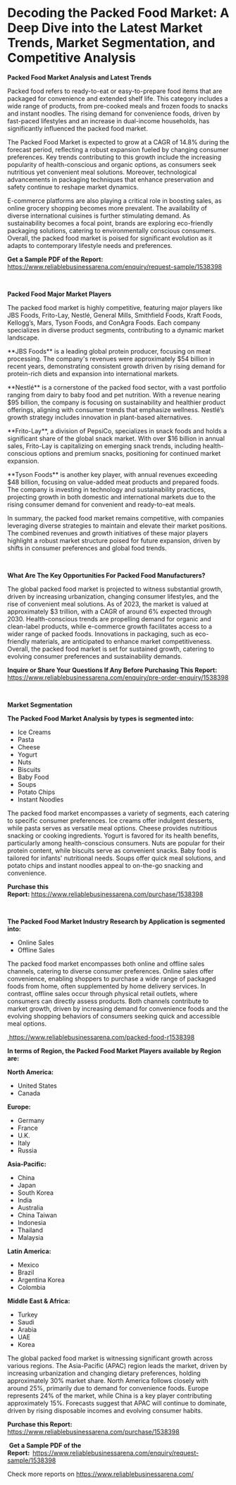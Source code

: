 <p><h1>Decoding the Packed Food Market: A Deep Dive into the Latest Market Trends, Market Segmentation, and Competitive Analysis</h1></p><p><strong>Packed Food Market Analysis and Latest Trends</strong></p>
<p><p>Packed food refers to ready-to-eat or easy-to-prepare food items that are packaged for convenience and extended shelf life. This category includes a wide range of products, from pre-cooked meals and frozen foods to snacks and instant noodles. The rising demand for convenience foods, driven by fast-paced lifestyles and an increase in dual-income households, has significantly influenced the packed food market.</p><p>The Packed Food Market is expected to grow at a CAGR of 14.8% during the forecast period, reflecting a robust expansion fueled by changing consumer preferences. Key trends contributing to this growth include the increasing popularity of health-conscious and organic options, as consumers seek nutritious yet convenient meal solutions. Moreover, technological advancements in packaging techniques that enhance preservation and safety continue to reshape market dynamics.</p><p>E-commerce platforms are also playing a critical role in boosting sales, as online grocery shopping becomes more prevalent. The availability of diverse international cuisines is further stimulating demand. As sustainability becomes a focal point, brands are exploring eco-friendly packaging solutions, catering to environmentally conscious consumers. Overall, the packed food market is poised for significant evolution as it adapts to contemporary lifestyle needs and preferences.</p></p>
<p><strong>Get a Sample PDF of the Report:&nbsp;</strong> <a href="https://www.reliablebusinessarena.com/enquiry/request-sample/1538398?utm_campaign=3501&utm_medium=2&utm_source=Github&utm_content=ia&utm_term=07042025&utm_id=packed-food">https://www.reliablebusinessarena.com/enquiry/request-sample/1538398</a></p>
<p>&nbsp;</p>
<p><strong>Packed Food Major Market Players</strong></p>
<p><p>The packed food market is highly competitive, featuring major players like JBS Foods, Frito-Lay, Nestlé, General Mills, Smithfield Foods, Kraft Foods, Kellogg’s, Mars, Tyson Foods, and ConAgra Foods. Each company specializes in diverse product segments, contributing to a dynamic market landscape.</p><p>**JBS Foods** is a leading global protein producer, focusing on meat processing. The company's revenues were approximately $54 billion in recent years, demonstrating consistent growth driven by rising demand for protein-rich diets and expansion into international markets.</p><p>**Nestlé** is a cornerstone of the packed food sector, with a vast portfolio ranging from dairy to baby food and pet nutrition. With a revenue nearing $95 billion, the company is focusing on sustainability and healthier product offerings, aligning with consumer trends that emphasize wellness. Nestlé’s growth strategy includes innovation in plant-based alternatives.</p><p>**Frito-Lay**, a division of PepsiCo, specializes in snack foods and holds a significant share of the global snack market. With over $16 billion in annual sales, Frito-Lay is capitalizing on emerging snack trends, including health-conscious options and premium snacks, positioning for continued market expansion.</p><p>**Tyson Foods** is another key player, with annual revenues exceeding $48 billion, focusing on value-added meat products and prepared foods. The company is investing in technology and sustainability practices, projecting growth in both domestic and international markets due to the rising consumer demand for convenient and ready-to-eat meals.</p><p>In summary, the packed food market remains competitive, with companies leveraging diverse strategies to maintain and elevate their market positions. The combined revenues and growth initiatives of these major players highlight a robust market structure poised for future expansion, driven by shifts in consumer preferences and global food trends.</p></p>
<p>&nbsp;</p>
<p><strong>What Are The Key Opportunities For Packed Food Manufacturers?</strong></p>
<p><p>The global packed food market is projected to witness substantial growth, driven by increasing urbanization, changing consumer lifestyles, and the rise of convenient meal solutions. As of 2023, the market is valued at approximately $3 trillion, with a CAGR of around 6% expected through 2030. Health-conscious trends are propelling demand for organic and clean-label products, while e-commerce growth facilitates access to a wider range of packed foods. Innovations in packaging, such as eco-friendly materials, are anticipated to enhance market competitiveness. Overall, the packed food market is set for sustained growth, catering to evolving consumer preferences and sustainability demands.</p></p>
<p><strong>Inquire or Share Your Questions If Any Before Purchasing This Report:</strong> <a href="https://www.reliablebusinessarena.com/enquiry/pre-order-enquiry/1538398?utm_campaign=3501&utm_medium=2&utm_source=Github&utm_content=ia&utm_term=07042025&utm_id=packed-food">https://www.reliablebusinessarena.com/enquiry/pre-order-enquiry/1538398</a></p>
<p>&nbsp;</p>
<p><strong>Market Segmentation</strong></p>
<p><strong>The Packed Food Market Analysis by types is segmented into:</strong></p>
<p><ul><li>Ice Creams</li><li>Pasta</li><li>Cheese</li><li>Yogurt</li><li>Nuts</li><li>Biscuits</li><li>Baby Food</li><li>Soups</li><li>Potato Chips</li><li>Instant Noodles</li></ul></p>
<p><p>The packed food market encompasses a variety of segments, each catering to specific consumer preferences. Ice creams offer indulgent desserts, while pasta serves as versatile meal options. Cheese provides nutritious snacking or cooking ingredients. Yogurt is favored for its health benefits, particularly among health-conscious consumers. Nuts are popular for their protein content, while biscuits serve as convenient snacks. Baby food is tailored for infants' nutritional needs. Soups offer quick meal solutions, and potato chips and instant noodles appeal to on-the-go snacking and convenience.</p></p>
<p><strong>Purchase this Report:&nbsp;</strong><a href="https://www.reliablebusinessarena.com/purchase/1538398?utm_campaign=3501&utm_medium=2&utm_source=Github&utm_content=ia&utm_term=07042025&utm_id=packed-food">https://www.reliablebusinessarena.com/purchase/1538398</a></p>
<p>&nbsp;</p>
<p><strong>The Packed Food Market Industry Research by Application is segmented into:</strong></p>
<p><ul><li>Online Sales</li><li>Offline Sales</li></ul></p>
<p><p>The packed food market encompasses both online and offline sales channels, catering to diverse consumer preferences. Online sales offer convenience, enabling shoppers to purchase a wide range of packaged foods from home, often supplemented by home delivery services. In contrast, offline sales occur through physical retail outlets, where consumers can directly assess products. Both channels contribute to market growth, driven by increasing demand for convenience foods and the evolving shopping behaviors of consumers seeking quick and accessible meal options.</p></p>
<p><a href="https://www.reliablebusinessarena.com/packed-food-r1538398?utm_campaign=3501&utm_medium=2&utm_source=Github&utm_content=ia&utm_term=07042025&utm_id=packed-food">&nbsp;https://www.reliablebusinessarena.com/packed-food-r1538398</a></p>
<p><strong>In terms of Region, the Packed Food Market Players available by Region are:</strong></p>
<p>
    <p> <strong> North America: </strong>
        <ul>
            <li>United States</li>
            <li>Canada</li>
        </ul>
        </p> 
    <p> <strong> Europe: </strong>
        <ul>
            <li>Germany</li>
            <li>France</li>
            <li>U.K.</li>
            <li>Italy</li>
            <li>Russia</li>
        </ul>
        </p> 
    <p> <strong> Asia-Pacific: </strong>
        <ul>
            <li>China</li>
            <li>Japan</li>
            <li>South Korea</li>
            <li>India</li>
            <li>Australia</li>
            <li>China Taiwan</li>
            <li>Indonesia</li>
            <li>Thailand</li>
            <li>Malaysia</li>
        </ul>
        </p> 
    <p> <strong> Latin America: </strong>
        <ul>
            <li>Mexico</li>
            <li>Brazil</li>
            <li>Argentina Korea</li>
            <li>Colombia</li>
        </ul>
        </p> 
    <p> <strong> Middle East & Africa: </strong>
        <ul>
            <li>Turkey</li>
            <li>Saudi</li>
            <li>Arabia</li>
            <li>UAE</li>
            <li>Korea</li>
        </ul>
    </p>
    </p>
<p><p>The global packed food market is witnessing significant growth across various regions. The Asia-Pacific (APAC) region leads the market, driven by increasing urbanization and changing dietary preferences, holding approximately 30% market share. North America follows closely with around 25%, primarily due to demand for convenience foods. Europe represents 24% of the market, while China is a key player contributing approximately 15%. Forecasts suggest that APAC will continue to dominate, driven by rising disposable incomes and evolving consumer habits.</p></p>
<p><strong>Purchase this Report: </strong><a href="https://www.reliablebusinessarena.com/purchase/1538398?utm_campaign=3501&utm_medium=2&utm_source=Github&utm_content=ia&utm_term=07042025&utm_id=packed-food">https://www.reliablebusinessarena.com/purchase/1538398</a></p>
<p>&nbsp;<strong>Get a Sample PDF of the Report:&nbsp;&nbsp;</strong><a href="https://www.reliablebusinessarena.com/enquiry/request-sample/1538398?utm_campaign=3501&utm_medium=2&utm_source=Github&utm_content=ia&utm_term=07042025&utm_id=packed-food">https://www.reliablebusinessarena.com/enquiry/request-sample/1538398</a></p>
<p><strong></strong></p>
<p>Check more reports on <a href="https://www.reliablebusinessarena.com/?utm_campaign=3501&utm_medium=2&utm_source=Github&utm_content=ia&utm_term=07042025&utm_id=packed-food">https://www.reliablebusinessarena.com/</a></p>
